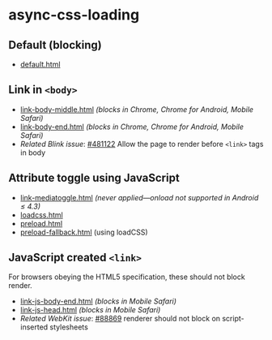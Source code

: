# async-css-loading

## Default (blocking)

* [default.html](./default.html)

## Link in `<body>`

* [link-body-middle.html](./link-body-middle.html) _(blocks in Chrome, Chrome for Android, Mobile Safari)_
* [link-body-end.html](./link-body-end.html) _(blocks in Chrome, Chrome for Android, Mobile Safari)_
* _Related Blink issue_: [#481122](https://bugs.chromium.org/p/chromium/issues/detail?id=481122) Allow the page to render before `<link>` tags in body

## Attribute toggle using JavaScript

* [link-mediatoggle.html](./link-mediatoggle.html) _(never applied—onload not supported in Android ≤ 4.3)_
* [loadcss.html](./loadcss.html)
* [preload.html](./preload.html)
* [preload-fallback.html](./preload-fallback.html) (using loadCSS)

## JavaScript created `<link>`

For browsers obeying the HTML5 specification, these should not block render.

* [link-js-body-end.html](./link-js-body-end.html) _(blocks in Mobile Safari)_
* [link-js-head.html](./link-js-head.html) _(blocks in Mobile Safari)_
* _Related WebKit issue_: [#88869](https://bugs.webkit.org/show_bug.cgi?id=88869) renderer should not block on script-inserted stylesheets
